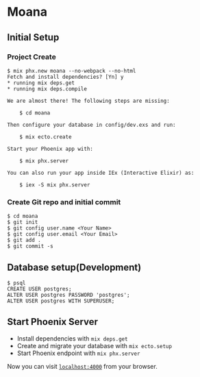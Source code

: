 # Moana

## Initial Setup

### Project Create

```
$ mix phx.new moana --no-webpack --no-html
Fetch and install dependencies? [Yn] y
* running mix deps.get
* running mix deps.compile

We are almost there! The following steps are missing:

    $ cd moana

Then configure your database in config/dev.exs and run:

    $ mix ecto.create

Start your Phoenix app with:

    $ mix phx.server

You can also run your app inside IEx (Interactive Elixir) as:

    $ iex -S mix phx.server

```

### Create Git repo and initial commit

```
$ cd moana
$ git init
$ git config user.name <Your Name>
$ git config user.email <Your Email>
$ git add .
$ git commit -s
```

## Database setup(Development)

```
$ psql
CREATE USER postgres;
ALTER USER postgres PASSWORD 'postgres';
ALTER USER postgres WITH SUPERUSER;
```

## Start Phoenix Server

* Install dependencies with `mix deps.get`
* Create and migrate your database with `mix ecto.setup`
* Start Phoenix endpoint with `mix phx.server`

Now you can visit [`localhost:4000`](http://localhost:4000) from your browser.
